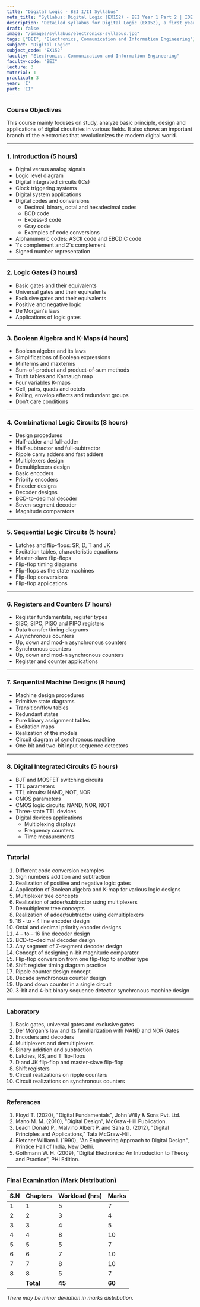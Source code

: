 ```yaml
---
title: "Digital Logic - BEI I/II Syllabus"
meta_title: "Syllabus: Digital Logic (EX152) - BEI Year 1 Part 2 | IOE Notes"
description: "Detailed syllabus for Digital Logic (EX152), a first year, second part subject in the IOE BEI program."
draft: false
image: "/images/syllabus/electronics-syllabus.jpg"
tags: ["BEI", "Electronics, Communication and Information Engineering"]
subject: "Digital Logic"
subject_code: "EX152"
faculty: "Electronics, Communication and Information Engineering"
faculty-code: "BEI"
lecture: 3
tutorial: 1
practical: 3
year: 'I'
part: 'II'
---
```


### Course Objectives
This course mainly focuses on study, analyze basic principle, design and applications of digital circuitries in various fields. It also shows an important branch of the electronics that revolutionizes the modern digital world.

---

### 1. Introduction (5 hours)
- Digital versus analog signals
- Logic level diagram
- Digital integrated circuits (ICs)
- Clock triggering systems
- Digital system applications
- Digital codes and conversions
  - Decimal, binary, octal and hexadecimal codes
  - BCD code
  - Excess-3 code
  - Gray code
  - Examples of code conversions
- Alphanumeric codes: ASCII code and EBCDIC code
- 1's complement and 2's complement
- Signed number representation

---

### 2. Logic Gates (3 hours)
- Basic gates and their equivalents
- Universal gates and their equivalents
- Exclusive gates and their equivalents
- Positive and negative logic
- De'Morgan's laws
- Applications of logic gates

---

### 3. Boolean Algebra and K-Maps (4 hours)
- Boolean algebra and its laws
- Simplifications of Boolean expressions
- Minterms and maxterms
- Sum-of-product and product-of-sum methods
- Truth tables and Karnaugh map
- Four variables K-maps
- Cell, pairs, quads and octets
- Rolling, envelop effects and redundant groups
- Don't care conditions

---

### 4. Combinational Logic Circuits (8 hours)
- Design procedures
- Half-adder and full-adder
- Half-subtractor and full-subtractor
- Ripple carry adders and fast adders
- Multiplexers design
- Demultiplexers design
- Basic encoders
- Priority encoders
- Encoder designs
- Decoder designs
- BCD-to-decimal decoder
- Seven-segment decoder
- Magnitude comparators

---

### 5. Sequential Logic Circuits (5 hours)
- Latches and flip-flops: SR, D, T and JK
- Excitation tables, characteristic equations
- Master-slave flip-flops
- Flip-flop timing diagrams
- Flip-flops as the state machines
- Flip-flop conversions
- Flip-flop applications

---

### 6. Registers and Counters (7 hours)
- Register fundamentals, register types
- SISO, SIPO, PISO and PIPO registers
- Data transfer timing diagrams
- Asynchronous counters
- Up, down and mod-n asynchronous counters
- Synchronous counters
- Up, down and mod-n synchronous counters
- Register and counter applications

---

### 7. Sequential Machine Designs (8 hours)
- Machine design procedures
- Primitive state diagrams
- Transition/flow tables
- Redundant states
- Pure binary assignment tables
- Excitation maps
- Realization of the models
- Circuit diagram of synchronous machine
- One-bit and two-bit input sequence detectors

---

### 8. Digital Integrated Circuits (5 hours)
- BJT and MOSFET switching circuits
- TTL parameters
- TTL circuits: NAND, NOT, NOR
- CMOS parameters
- CMOS logic circuits: NAND, NOR, NOT
- Three-state TTL devices
- Digital devices applications
  - Multiplexing displays
  - Frequency counters
  - Time measurements

---

### Tutorial
1. Different code conversion examples
2. Sign numbers addition and subtraction
3. Realization of positive and negative logic gates
4. Application of Boolean algebra and K-map for various logic designs
5. Multiplexer tree concepts
6. Realization of adder/subtractor using multiplexers
7. Demultiplexer tree concepts
8. Realization of adder/subtractor using demultiplexers
9. 16 - to - 4 line encoder design
10. Octal and decimal priority encoder designs
11. 4 – to – 16 line decoder design
12. BCD-to-decimal decoder design
13. Any segment of 7-segment decoder design
14. Concept of designing n-bit magnitude comparator
15. Flip-flop conversion from one flip-flop to another type
16. Shift register timing diagram practice
17. Ripple counter design concept
18. Decade synchronous counter design
19. Up and down counter in a single circuit
20. 3-bit and 4-bit binary sequence detector synchronous machine design

---

### Laboratory
1. Basic gates, universal gates and exclusive gates
2. De' Morgan's law and its familiarization with NAND and NOR Gates
3. Encoders and decoders
4. Multiplexers and demultiplexers
5. Binary addition and subtraction
6. Latches, RS, and T flip-flops
7. D and JK flip-flop and master-slave flip-flop
8. Shift registers
9. Circuit realizations on ripple counters
10. Circuit realizations on synchronous counters

---

### References
1. Floyd T. (2020), "Digital Fundamentals", John Willy & Sons Pvt. Ltd.
2. Mano M. M. (2010), "Digital Design", McGraw-Hill Publication.
3. Leach Donald P., Malvino Albert P. and Saha G. (2012), "Digital Principles and Applications," Tata McGraw-Hill.
4. Fletcher William I. (1990), "An Engineering Approach to Digital Design", Printice Hall of India, New Delhi.
5. Gothmann W. H. (2009), "Digital Electronics: An Introduction to Theory and Practice", PHI Edition.

---

### Final Examination (Mark Distribution)

| S.N | Chapters | Workload (hrs) | Marks |
|-----|----------|----------------|-------|
| 1   | 1        | 5              | 7     |
| 2   | 2        | 3              | 4     |
| 3   | 3        | 4              | 5     |
| 4   | 4        | 8              | 10    |
| 5   | 5        | 5              | 7     |
| 6   | 6        | 7              | 10    |
| 7   | 7        | 8              | 10    |
| 8   | 8        | 5              | 7     |
|     | **Total**| **45**         | **60**|

*There may be minor deviation in marks distribution.*